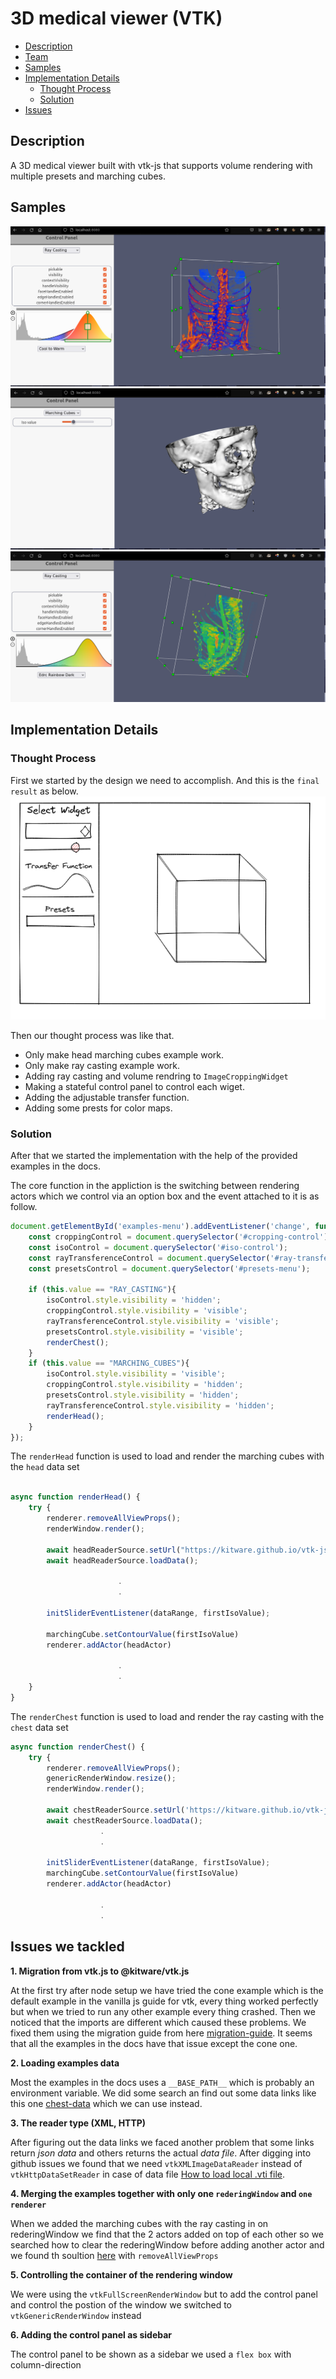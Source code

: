 # 3D medical viewer (VTK) 

- [Description](#description)
- [Team](#team)
- [Samples](#samples)
- [Implementation Details](#implementation-details)
    - [Thought Process](#thought-process)
    - [Solution](#solution)
- [Issues](#issues)

## Description
A 3D medical viewer built with vtk-js that supports volume rendering with multiple presets and marching cubes.

## Samples
![Demo Sample](docs/demo.png)
![Demo2 Sample](docs/demo2.png)
![Demo3 Sample](docs/demo3.png)

## Implementation Details
### Thought Process
First we started by the design we need to accomplish. And this is the `final result` as below.
![Design Sample](docs/design.png)

Then our thought process was like that.
- Only make head marching cubes example work.
- Only make ray casting example work.
- Adding ray casting and volume rendring to `ImageCroppingWidget`
- Making a stateful control panel to control each wiget.
- Adding the adjustable transfer function.
- Adding some prests for color maps.

### Solution
After that we started the implementation with the help of the provided examples in the docs.

The core function in the appliction is the switching between rendering actors which we control via an option box and the event attached to it is as follow.
```javaScript
document.getElementById('examples-menu').addEventListener('change', function () {
    const croppingControl = document.querySelector('#cropping-control');
    const isoControl = document.querySelector('#iso-control');
    const rayTransferenceControl = document.querySelector('#ray-transfer-function');
    const presetsControl = document.querySelector('#presets-menu');

    if (this.value == "RAY_CASTING"){
        isoControl.style.visibility = 'hidden';
        croppingControl.style.visibility = 'visible';
        rayTransferenceControl.style.visibility = 'visible';
        presetsControl.style.visibility = 'visible';
        renderChest();
    }
    if (this.value == "MARCHING_CUBES"){
        isoControl.style.visibility = 'visible';
        croppingControl.style.visibility = 'hidden';
        presetsControl.style.visibility = 'hidden';
        rayTransferenceControl.style.visibility = 'hidden';
        renderHead();
    }
});

```

The `renderHead` function is used to load and render the marching cubes with the `head` data set

```javaScript

async function renderHead() {
    try {
        renderer.removeAllViewProps();
        renderWindow.render();

        await headReaderSource.setUrl("https://kitware.github.io/vtk-js/data/volume/headsq.vti")
        await headReaderSource.loadData();

                        .
                        .

        initSliderEventListener(dataRange, firstIsoValue);

        marchingCube.setContourValue(firstIsoValue)
        renderer.addActor(headActor)

                        .
                        .
    }
}

```

The `renderChest` function is used to load and render the ray casting with the `chest` data set 

```javaScript
async function renderChest() {
    try {
        renderer.removeAllViewProps();
        genericRenderWindow.resize();
        renderWindow.render();

        await chestReaderSource.setUrl('https://kitware.github.io/vtk-js/data/volume/LIDC2.vti');
        await chestReaderSource.loadData();
                    .
                    .
                    
        initSliderEventListener(dataRange, firstIsoValue);
        marchingCube.setContourValue(firstIsoValue)
        renderer.addActor(headActor)
        
                    .
                    .

```

## Issues we tackled

**1. Migration from vtk.js to @kitware/vtk.js**

At the first try after node setup we have tried the cone example which is the default example in the vanilla js guide for vtk, every thing worked perfectly but when we tried to run any other example every thing crashed. Then we noticed that the imports are different which caused these problems. We fixed them using the migration guide from here [migration-guide](https://kitware.github.io/vtk-js/docs/intro_vtk_as_es6_dependency.html#Migrating-from-vtk-js-to-kitware-vtk-js). It seems that all the examples in the docs have that issue except the cone one. 

**2. Loading examples data**

Most the examples in the docs uses a `__BASE_PATH__` which is probably  an environment variable. We did some search an find out some data links like this one [chest-data](https://kitware.github.io/vtk-js/data/volume/LIDC2.vti) which we can use instead. 


**3. The reader type (XML, HTTP)**

After figuring out the data links we faced another problem that some links return _json data_ and others returns the actual _data file_. After digging into github issues we found that we need `vtkXMLImageDataReader` instead of `vtkHttpDataSetReader` in case of data file [How to load local .vti file](https://github.com/Kitware/vtk-js/issues/1329).

**4. Merging the examples together with only one `rederingWindow` and `one renderer`**

When we added the marching cubes with the ray casting in on rederingWindow we find that the 2 actors added on top of each other so we searched how to clear the rederingWindow before adding another actor and we found th soultion [here](https://github.com/Kitware/vtk-js/issues/1745) with `removeAllViewProps`

**5. Controlling the container of the rendering window**

We were using the `vtkFullScreenRenderWindow` but to add the control panel and control the postion of the window we switched to `vtkGenericRenderWindow` instead

**6. Adding the control panel as sidebar**

The control panel to be shown as a sidebar we used a `flex box` with column-direction
